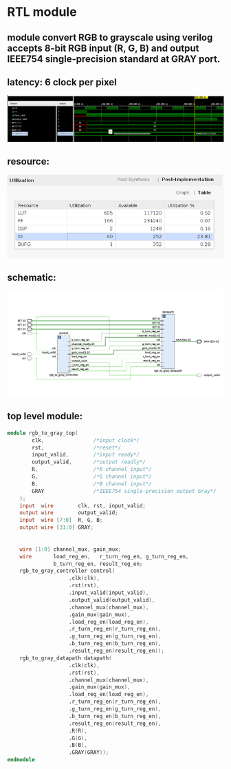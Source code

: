 # **RTL module**
## module convert RGB to grayscale using verilog accepts 8-bit RGB input (R, G, B) and output IEEE754 single-precision standard at GRAY port. 
## latency: 6 clock per pixel
<img src="https://github.com/18520474/AnhAnh/blob/main/Assigment/week_2/RTL/img/3.png">

## resource:
<img src="https://github.com/18520474/AnhAnh/blob/main/Assigment/week_2/RTL/img/2.png">

## schematic: 
<img src="https://github.com/18520474/AnhAnh/blob/main/Assigment/week_2/RTL/img/1.png">

## top level module:
```verilog
module rgb_to_gray_top(
        clk,                /*input clock*/
        rst,                /*reset*/
        input_valid,        /*input ready*/
        output_valid,       /*output readly*/
        R,                  /*R channel input*/
        G,                  /*G channel input*/   
        B,                  /*B channel input*/
        GRAY                /*IEEE754 single-precision output Gray*/
    );
    input  wire        clk, rst, input_valid;
    output wire        output_valid;
    input  wire [7:0]  R, G, B;
    output wire [31:0] GRAY;
    
    
    wire [1:0] channel_mux, gain_mux; 
    wire       load_reg_en,   r_turn_reg_en, g_turn_reg_en, 
               b_turn_reg_en, result_reg_en;
    rgb_to_gray_controller control(
                    .clk(clk),
                    .rst(rst),
                    .input_valid(input_valid),
                    .output_valid(output_valid),
                    .channel_mux(channel_mux),
                    .gain_mux(gain_mux),
                    .load_reg_en(load_reg_en),
                    .r_turn_reg_en(r_turn_reg_en),
                    .g_turn_reg_en(g_turn_reg_en),
                    .b_turn_reg_en(b_turn_reg_en),
                    .result_reg_en(result_reg_en));
    rgb_to_gray_datapath datapath(
                    .clk(clk),
                    .rst(rst),
                    .channel_mux(channel_mux),
                    .gain_mux(gain_mux),
                    .load_reg_en(load_reg_en),
                    .r_turn_reg_en(r_turn_reg_en),
                    .g_turn_reg_en(g_turn_reg_en),
                    .b_turn_reg_en(b_turn_reg_en),
                    .result_reg_en(result_reg_en),
                    .R(R),
                    .G(G),
                    .B(B),
                    .GRAY(GRAY));
endmodule

    